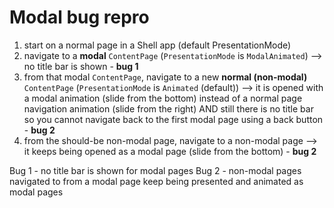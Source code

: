 # Modal bug repro

1. start on a normal page in a Shell app (default PresentationMode)
1. navigate to a **modal** `ContentPage` (`PresentationMode` is `ModalAnimated`) --> no title bar is shown - **bug 1**
1. from that modal `ContentPage`, navigate to a new **normal (non-modal)** `ContentPage` (`PresentationMode` is `Animated` (default)) --> it is opened with a modal animation (slide from the bottom) instead of a normal page navigation animation (slide from the right) AND still there is no title bar so you cannot navigate back to the first modal page using a back button - **bug 2**
1. from the should-be non-modal page, navigate to a non-modal page --> it keeps being opened as a modal page (slide from the bottom) - **bug 2**

Bug 1 - no title bar is shown for modal pages
Bug 2 - non-modal pages navigated to from a modal page keep being presented and animated as modal pages
